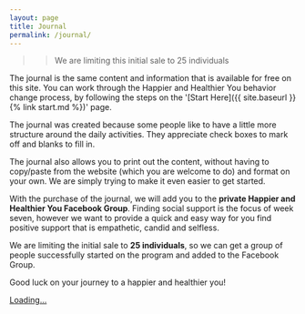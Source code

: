 ```yaml
---
layout: page
title: Journal
permalink: /journal/
---
```


>> We are limiting this initial sale to 25 individuals

The journal is the same content and information that is available for free on this site. You can work through the Happier and Healthier You behavior change process, by following the steps on the '[Start Here]({{ site.baseurl }}{% link start.md %})' page.

The journal was created because some people like to have a little more structure around the daily activities. They appreciate check boxes to mark off and blanks to fill in.

The journal also allows you to print out the content, without having to copy/paste from the website (which you are welcome to do) and format on your own. We are simply trying to make it even easier to get started.

With the purchase of the journal, we will add you to the __private Happier and Healthier You Facebook Group__. Finding social support is the focus of week seven, however we want to provide a quick and easy way for you find positive support that is empathetic, candid and selfless.

We are limiting the initial sale to **25 individuals**, so we can get a group of people successfully started on the program and added to the Facebook Group.

Good luck on your journey to a happier and healthier you!

<script src="https://gumroad.com/js/gumroad-embed.js"></script>
<div class="gumroad-product-embed" data-gumroad-product-id="iVSCE" data-outbound-embed="true"><a href="https://gumroad.com/l/iVSCE">Loading...</a></div>
